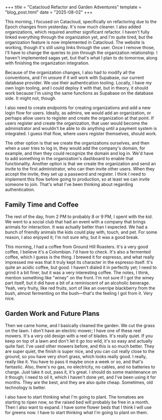 +++
title = "Catacloud Refactor and Garden Adventures"
template = "blog_post.html"
date = "2025-08-02"
+++

This morning, I focused on Catacloud, specifically on refactoring due to the Epoch changes from yesterday. It's now much cleaner. I also added organizations, which required another significant refactor. I haven't fully linked everything through the organization yet, and I'm quite tired, but the organization feature is now implemented in Catacloud. The website is working, though it's still using links through the user. Once I remove those, I'll have to change the queries to join through the organization relationship. I haven't implemented sagas yet, but that's what I plan to do tomorrow, along with finishing the organization integration.

Because of the organization changes, I also had to modify all the conventions, and I'm unsure if it will work with Supabase, our current database provider. We use their authentication tooling. Locally, I have my own login tooling, and I could deploy it with that, but in theory, it should work because I'm using the same functions as Supabase on the database side. It might not, though.

I also need to create endpoints for creating organizations and add a new login flow for users. Ideally, as admins, we would add an organization, or perhaps allow users to register and create the organization at that point. If users register and create the organization, that user would become the administrator and wouldn't be able to do anything until a payment system is integrated. I guess that flow, where users register themselves, should work.

The other option is that we create the organizations ourselves, and then when a user tries to log in, they would add the company's domain, for example, and then they could recognize the domain and log in. We'd have to add something in the organization's dashboard to enable that functionality. Another option is that we create the organization and send an invite to the first administrator, who can then invite other users. When they accept the invite, they set up a password and register. I think I need to implement this flow before going to production, so at least we can invite someone to join. That's what I've been thinking about regarding authentication.

## Family Time and Coffee

The rest of the day, from 2 PM to probably 8 or 9 PM, I spent with the kid. We went to a social club that had an event with a company that brings animals for interaction. It was actually better than I expected. We had a bunch of friendly animals the kids could play with, touch, and pet. For some reason, I also enjoyed it; I'm not sure why, but it was a good break.

This morning, I had a coffee from Ground Hill Roasters. It's a very good coffee, I believe it's a Colombian. I'd have to check. It's also a fermented coffee, which I guess is the thing. I brewed it for espresso, and what really impressed me was that it truly kept its character in the espresso itself. It's quite an acidic coffee, but good. I haven't dialed it in perfectly yet; I need to grind it a bit finer, but it was a very interesting coffee. The notes, I think, mention something like "winey" on the front. I'm not sure if I got the winey part itself, but it did have a bit of a reminiscent of an alcoholic beverage. Yeah, very fruity, like red fruits, sort of like an overripe blackberry from the bush, almost fermenting on the bush—that's the feeling I got from it. Very nice.

## Garden Work and Future Plans

Then we came home, and I basically cleaned the garden. We cut the grass on the lawn. I don't have an electric mower; I have one of these reel mowers. It's a very old design with a reel of blades. It's really quiet. If you keep on top of a lawn and don't let it go too wild, it's so easy and actually quite fast. I've used other mowers before, and this is so much better. They are super quiet, the finish is super nice, and you can cut really close to the ground, so you have very short grass, which looks really good. I really, really like it. You have to pass it maybe once a week or so, and that's fantastic. Also, there's no gas, no electricity, no cables, and no batteries to charge. Just take it out, pass it, it's great. I should do some maintenance on it though; I need to oil it, which I haven't done yet, and I've been using it for months. They are the best, and they are also quite cheap. Sometimes, old technology is better.

I also have to start thinking what I'm going to plant. The tomatoes are starting to ripen now, so the raised bed will probably be free in a month. Then I also want to expand. I have some flower beds that I think I will use for greens now. I have to start thinking what I'm going to plant on them. 

